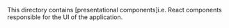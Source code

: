 This directory contains [presentational components]i.e. React components responsible for the UI of the application.

